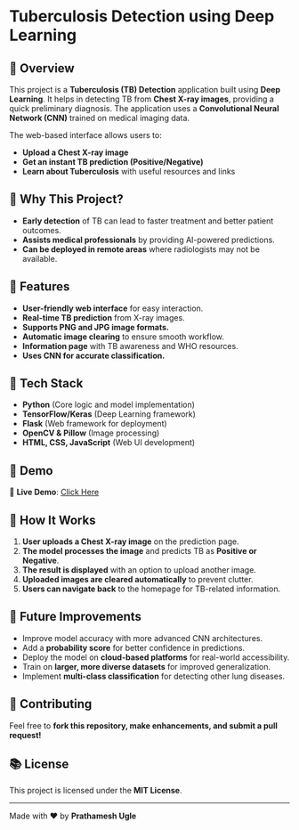 # Tuberculosis Detection using Deep Learning

## 🚀 Overview
This project is a **Tuberculosis (TB) Detection** application built using **Deep Learning**. It helps in detecting TB from **Chest X-ray images**, providing a quick preliminary diagnosis. The application uses a **Convolutional Neural Network (CNN)** trained on medical imaging data.

The web-based interface allows users to:
- **Upload a Chest X-ray image**
- **Get an instant TB prediction (Positive/Negative)**
- **Learn about Tuberculosis** with useful resources and links

## 🎯 Why This Project?
- **Early detection** of TB can lead to faster treatment and better patient outcomes.
- **Assists medical professionals** by providing AI-powered predictions.
- **Can be deployed in remote areas** where radiologists may not be available.

## 🌟 Features
- **User-friendly web interface** for easy interaction.
- **Real-time TB prediction** from X-ray images.
- **Supports PNG and JPG image formats.**
- **Automatic image clearing** to ensure smooth workflow.
- **Information page** with TB awareness and WHO resources.
- **Uses CNN for accurate classification.**

## 🤖 Tech Stack
- **Python** (Core logic and model implementation)
- **TensorFlow/Keras** (Deep Learning framework)
- **Flask** (Web framework for deployment)
- **OpenCV & Pillow** (Image processing)
- **HTML, CSS, JavaScript** (Web UI development)

## 📸 Demo
🎥 **Live Demo**: [Click Here](https://huggingface.co/spaces/TheGrandmaSlayer/tb-detection)

## 🏰 How It Works
1. **User uploads a Chest X-ray image** on the prediction page.
2. **The model processes the image** and predicts TB as **Positive or Negative**.
3. **The result is displayed** with an option to upload another image.
4. **Uploaded images are cleared automatically** to prevent clutter.
5. **Users can navigate back** to the homepage for TB-related information.

## 💪 Future Improvements
- Improve model accuracy with more advanced CNN architectures.
- Add a **probability score** for better confidence in predictions.
- Deploy the model on **cloud-based platforms** for real-world accessibility.
- Train on **larger, more diverse datasets** for improved generalization.
- Implement **multi-class classification** for detecting other lung diseases.

## 🤝 Contributing
Feel free to **fork this repository, make enhancements, and submit a pull request!**

## 📚 License
This project is licensed under the **MIT License**.

---
Made with ❤️ by **Prathamesh Ugle**

